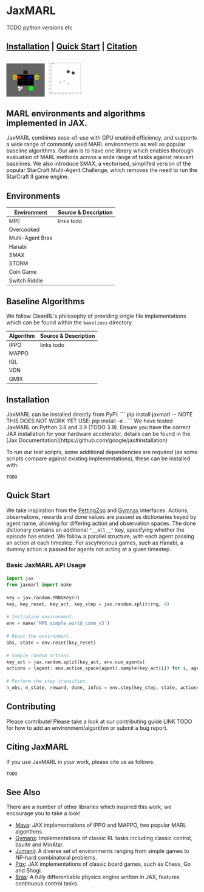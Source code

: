 # JaxMARL

TODO python versions etc

[**Installation**](#install) | [**Quick Start**](#start) | [**Citation**](#cite)
---

<div class="collage">
    <div class="row" align="centre">
        <img src="docs/imgs/cramped_room.gif" alt="Overcooked" width="20%">
        <img src="docs/imgs/qmix_MPE_simple_tag_v3.gif" alt="MPE" width="20%">
    </div>
</div>

## MARL environments and algorithms implemented in JAX.

JaxMARL combines ease-of-use with GPU enabled efficiency, and supports a wide range of commonly used MARL environments as well as popular baseline algorithms. Our aim is to have one library which enables thorough evaluation of MARL methods across a wide range of tasks against relevant baselines. We also introduce SMAX, a vectorised, simplifed version of the popular StarCraft Multi-Agent Challenge, which removes the need to run the StarCraft II game engine. 

## Environments

| Environment |  Source & Description | 
| --- | --- | 
| MPE | links todo |
| Overcooked |  |
| Multi-Agent Brax |  | 
| Hanabi |   |
| SMAX |  |
| STORM |  |
| Coin Game |  |
| Switch Riddle |  | 

## Baseline Algorithms

We follow CleanRL's philosophy of providing single file implementations which can be found within the `baselines` directory.

| Algorithm |  Source & Description | 
| --- | --- | 
| IPPO | links todo | 
| MAPPO |  |
| IQL |  |
| VDN |  | 
| QMIX |  |


<h2 name="install" id="install">Installation </h2>
JaxMARL can be installed directly from PyPi:
```
pip install jaxmarl  -- NOTE THIS DOES NOT WORK YET USE: pip install -e .
```
We have tested JaxMARL on Python 3.8 and 3.9 (TODO 3.9). Ensure you have the correct JAX installation for your hardware accelerator, details can be found in the [Jax Documentation](https://github.com/google/jax#installation)

To run our test scripts, some additional dependencies are required (as some scripts compare against existing implementations), these can be installed with:
```
TODO
```

<h2 name="start" id="start">Quick Start </h2>

We take inspiration from the [PettingZoo](https://github.com/Farama-Foundation/PettingZoo) and [Gymnax](https://github.com/RobertTLange/gymnax) interfaces. Actions, observations, rewards and done values are passed as dictionaries keyed by agent name, allowing for differing action and observation spaces. The done dictionary contains an additional `"__all__"` key, specifying whether the episode has ended. We follow a parallel structure, with each agent passing an action at each timestep. For ascyhronous games, such as Hanabi, a dummy action is passed for agents not acting at a given timestep.

### Basic JaxMARL API  Usage
```python 
import jax
from jaxmarl import make

key = jax.random.PRNGKey(0)
key, key_reset, key_act, key_step = jax.random.split(rng, 4)

# Initialise environment.
env = make('MPE_simple_world_comm_v3')

# Reset the environment.
obs, state = env.reset(key_reset)

# Sample random actions.
key_act = jax.random.split(key_act, env.num_agents)
actions = {agent: env.action_space(agent).sample(key_act[i]) for i, agent in enumerate(env.agents)}

# Perform the step transition.
n_obs, n_state, reward, done, infos = env.step(key_step, state, actions)
```

## Contributing 
Please contribute! Please take a look at our contributing guide LINK TODO for how to add an environment/algorithm or submit a bug report.

<h2 name="cite" id="cite">Citing JaxMARL </h2>
If you use JaxMARL in your work, please cite us as follows:

```
TODO
```

## See Also
There are a number of other libraries which inspired this work, we encourage you to take a look!
- [Mava](https://github.com/instadeepai/Mava): JAX implementations of IPPO and MAPPO, two popular MARL algorithms.
- [Gymanx](https://github.com/RobertTLange/gymnax): Implementations of classic RL tasks including classic control, bsuite and MinAtar.
- [Jumanji](https://github.com/instadeepai/jumanji): A diverse set of environments ranging from simple games to NP-hard combinatoral problems.
- [Pgx](https://github.com/sotetsuk/pgx): JAX implementations of classic board games, such as Chess, Go and Shogi.
- [Brax](https://github.com/google/brax): A fully differentiable physics engine written in JAX, features continuous control tasks.
